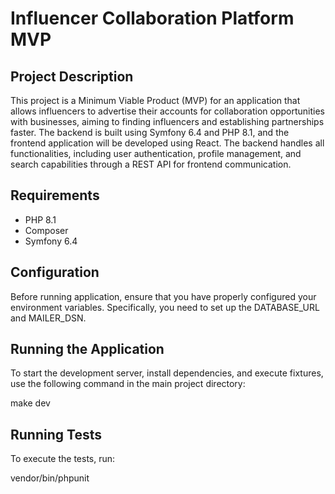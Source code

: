 # Influencer Collaboration Platform MVP

## Project Description

This project is a Minimum Viable Product (MVP) for an application that allows influencers to advertise their accounts for collaboration opportunities with businesses, aiming to finding influencers and establishing partnerships faster. The backend is built using Symfony 6.4 and PHP 8.1, and the frontend application will be developed using React. The backend handles all functionalities, including user authentication, profile management, and search capabilities through a REST API for frontend communication.

## Requirements

- PHP 8.1
- Composer
- Symfony 6.4

## Configuration
Before running application, ensure that you have properly configured your environment variables. Specifically, you need to set up the DATABASE_URL and MAILER_DSN.

## Running the Application
To start the development server, install dependencies, and execute fixtures, use the following command in the main project directory:

make dev

## Running Tests
To execute the tests, run:

vendor/bin/phpunit
